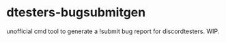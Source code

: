 # dtesters-bugsubmitgen
unofficial cmd tool to generate a !submit bug report for discordtesters. WIP.

